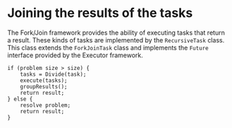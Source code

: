 # Joining the results of the tasks

The Fork/Join framework provides the ability of executing tasks that return a result. These kinds of tasks are implemented by the `RecursiveTask` class. This class extends the `ForkJoinTask` class and implements the `Future` interface provided by the Executor framework.

    if (problem size > size) {
        tasks = Divide(task);
        execute(tasks);
        groupResults();
        return result;
    } else {
        resolve problem;
        return result;
    }


